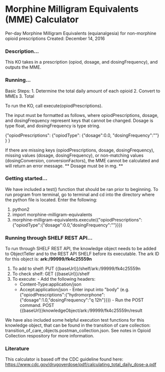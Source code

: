 # Morphine Milligram Equivalents (MME) Calculator
Per-day Morphine Milligram Equivalents (equianalgesia) for non-morphine opioid prescriptions
Created: December 14, 2016

### Description...
This KO takes in a prescription (opiod, dosage, and dosingFrequency), and outputs the MME.

### Running...
Basic Steps:
    1. Determine the total daily amount of each opioid
    2. Convert to MMEs
    3. Total

To run the KO, call execute(opiodPrescriptions).

The input must be formatted as follows, where opiodPrescriptions, dosage, and dosingFrequency represent keys that cannot be changed. Dosage is type float, and dosingFrequency is type string.

  {"opiodPrescriptions":
  	{"opiodType":
  		{"dosage":0.0,
  		"dosingFrequency":""}
  	}
  }

If there are missing keys (opiodPrescriptions, dosage, dosingFrequency), missing values (dosage, dosingFrequency), or non-matching values (dosingConversion, conversionFactors), the MME cannot be calculated and will return an error message.
** Dosage must be in mg. **

### Getting started...
We have included a test() function that should be ran prior to beginning. To run program from terminal, go to terminal and cd into the directory where the python file is located. Enter the following:

1. python2
2. import morphine-milligram-equivalents
3. morphine-milligram-equivalents.execute({"opiodPrescriptions":{"opiodType":{"dosage":0.0,"dosingFrequency":""}}})

### Running through SHELF REST API...
  To run through SHELF REST API, the knowledge object needs to be added to ObjectTeller and to the REST API SHELF before its executable. The ark ID for this object is: **ark:/99999/fk4c25559n**

  1. To add to shelf: PUT {{baseUrl}}/shelf/ark:/99999/fk4c25559n
  2. To check shelf: GET {{baseUrl}}/shelf
  3. To execute:
    - Add the following headers:
      - Content-Type:application/json
      - Accept:application/json
    - Enter input into "body" (e.g. {"opiodPrescriptions":{"hydromorphone":{"dosage":1.0,"dosingFrequency":"q 12h"}}})
    - Run the POST command. POST {{baseUrl}}knowledgeObject/ark:/99999/fk4c25559n/result

We have also included some helpful execution test functions for this knowledge object, that can be found in the transition of care collection:  transition_of_care_objects.postman_collection.json. See notes in Opioid Collection respository for more information.

### Literature
This calculator is based off the CDC guideline found here: https://www.cdc.gov/drugoverdose/pdf/calculating_total_daily_dose-a.pdf
